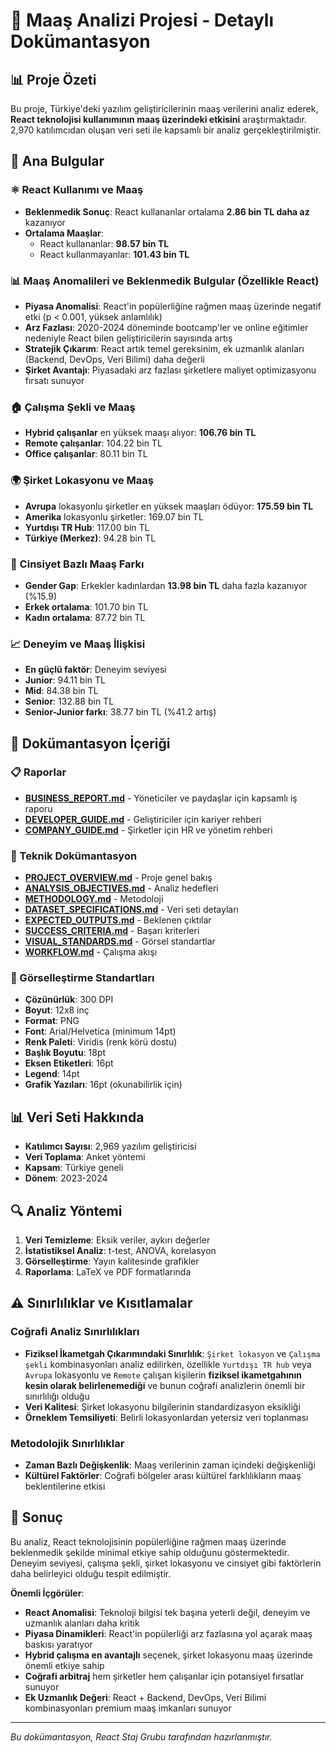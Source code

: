 # 📖 Maaş Analizi Projesi - Detaylı Dokümantasyon

## 📊 Proje Özeti

Bu proje, Türkiye'deki yazılım geliştiricilerinin maaş verilerini analiz ederek, **React teknolojisi kullanımının maaş üzerindeki etkisini** araştırmaktadır. 2,970 katılımcıdan oluşan veri seti ile kapsamlı bir analiz gerçekleştirilmiştir.

## 🎯 Ana Bulgular

### ⚛️ React Kullanımı ve Maaş
- **Beklenmedik Sonuç**: React kullananlar ortalama **2.86 bin TL daha az** kazanıyor
- **Ortalama Maaşlar**: 
  - React kullananlar: **98.57 bin TL**
  - React kullanmayanlar: **101.43 bin TL**

### 📊 Maaş Anomalileri ve Beklenmedik Bulgular (Özellikle React)
- **Piyasa Anomalisi**: React'in popülerliğine rağmen maaş üzerinde negatif etki (p < 0.001, yüksek anlamlılık)
- **Arz Fazlası**: 2020-2024 döneminde bootcamp'ler ve online eğitimler nedeniyle React bilen geliştiricilerin sayısında artış
- **Stratejik Çıkarım**: React artık temel gereksinim, ek uzmanlık alanları (Backend, DevOps, Veri Bilimi) daha değerli
- **Şirket Avantajı**: Piyasadaki arz fazlası şirketlere maliyet optimizasyonu fırsatı sunuyor

### 🏠 Çalışma Şekli ve Maaş
- **Hybrid çalışanlar** en yüksek maaşı alıyor: **106.76 bin TL**
- **Remote çalışanlar**: 104.22 bin TL
- **Office çalışanlar**: 80.11 bin TL

### 🌍 Şirket Lokasyonu ve Maaş
- **Avrupa** lokasyonlu şirketler en yüksek maaşları ödüyor: **175.59 bin TL**
- **Amerika** lokasyonlu şirketler: 169.07 bin TL
- **Yurtdışı TR Hub**: 117.00 bin TL
- **Türkiye (Merkez)**: 94.28 bin TL

### 👥 Cinsiyet Bazlı Maaş Farkı
- **Gender Gap**: Erkekler kadınlardan **13.98 bin TL** daha fazla kazanıyor (%15.9)
- **Erkek ortalama**: 101.70 bin TL
- **Kadın ortalama**: 87.72 bin TL

### 📈 Deneyim ve Maaş İlişkisi
- **En güçlü faktör**: Deneyim seviyesi
- **Junior**: 94.11 bin TL
- **Mid**: 84.38 bin TL
- **Senior**: 132.88 bin TL
- **Senior-Junior farkı**: 38.77 bin TL (%41.2 artış)

## 📁 Dokümantasyon İçeriği

### 📋 Raporlar
- **[BUSINESS_REPORT.md](BUSINESS_REPORT.md)** - Yöneticiler ve paydaşlar için kapsamlı iş raporu
- **[DEVELOPER_GUIDE.md](DEVELOPER_GUIDE.md)** - Geliştiriciler için kariyer rehberi
- **[COMPANY_GUIDE.md](COMPANY_GUIDE.md)** - Şirketler için HR ve yönetim rehberi

### 🔧 Teknik Dokümantasyon
- **[PROJECT_OVERVIEW.md](PROJECT_OVERVIEW.md)** - Proje genel bakış
- **[ANALYSIS_OBJECTIVES.md](ANALYSIS_OBJECTIVES.md)** - Analiz hedefleri
- **[METHODOLOGY.md](METHODOLOGY.md)** - Metodoloji
- **[DATASET_SPECIFICATIONS.md](DATASET_SPECIFICATIONS.md)** - Veri seti detayları
- **[EXPECTED_OUTPUTS.md](EXPECTED_OUTPUTS.md)** - Beklenen çıktılar
- **[SUCCESS_CRITERIA.md](SUCCESS_CRITERIA.md)** - Başarı kriterleri
- **[VISUAL_STANDARDS.md](VISUAL_STANDARDS.md)** - Görsel standartlar
- **[WORKFLOW.md](WORKFLOW.md)** - Çalışma akışı

### 🎨 Görselleştirme Standartları
- **Çözünürlük**: 300 DPI
- **Boyut**: 12x8 inç
- **Format**: PNG
- **Font**: Arial/Helvetica (minimum 14pt)
- **Renk Paleti**: Viridis (renk körü dostu)
- **Başlık Boyutu**: 18pt
- **Eksen Etiketleri**: 16pt
- **Legend**: 14pt
- **Grafik Yazıları**: 16pt (okunabilirlik için)

## 📊 Veri Seti Hakkında

- **Katılımcı Sayısı**: 2,969 yazılım geliştiricisi
- **Veri Toplama**: Anket yöntemi
- **Kapsam**: Türkiye geneli
- **Dönem**: 2023-2024

## 🔍 Analiz Yöntemi

1. **Veri Temizleme**: Eksik veriler, aykırı değerler
2. **İstatistiksel Analiz**: t-test, ANOVA, korelasyon
3. **Görselleştirme**: Yayın kalitesinde grafikler
4. **Raporlama**: LaTeX ve PDF formatlarında

## ⚠️ Sınırlılıklar ve Kısıtlamalar

### Coğrafi Analiz Sınırlılıkları
- **Fiziksel İkametgah Çıkarımındaki Sınırlılık**: `Şirket lokasyon` ve `Çalışma şekli` kombinasyonları analiz edilirken, özellikle `Yurtdışı TR hub` veya `Avrupa` lokasyonlu ve `Remote` çalışan kişilerin **fiziksel ikametgahının kesin olarak belirlenemediği** ve bunun coğrafi analizlerin önemli bir sınırlılığı olduğu
- **Veri Kalitesi**: Şirket lokasyonu bilgilerinin standardizasyon eksikliği
- **Örneklem Temsiliyeti**: Belirli lokasyonlardan yetersiz veri toplanması

### Metodolojik Sınırlılıklar
- **Zaman Bazlı Değişkenlik**: Maaş verilerinin zaman içindeki değişkenliği
- **Kültürel Faktörler**: Coğrafi bölgeler arası kültürel farklılıkların maaş beklentilerine etkisi

## 🎯 Sonuç

Bu analiz, React teknolojisinin popülerliğine rağmen maaş üzerinde beklenmedik şekilde minimal etkiye sahip olduğunu göstermektedir. Deneyim seviyesi, çalışma şekli, şirket lokasyonu ve cinsiyet gibi faktörlerin daha belirleyici olduğu tespit edilmiştir.

**Önemli İçgörüler**: 
- **React Anomalisi**: Teknoloji bilgisi tek başına yeterli değil, deneyim ve uzmanlık alanları daha kritik
- **Piyasa Dinamikleri**: React'in popülerliği arz fazlasına yol açarak maaş baskısı yaratıyor
- **Hybrid çalışma en avantajlı** seçenek, şirket lokasyonu maaş üzerinde önemli etkiye sahip
- **Coğrafi arbitraj** hem şirketler hem çalışanlar için potansiyel fırsatlar sunuyor
- **Ek Uzmanlık Değeri**: React + Backend, DevOps, Veri Bilimi kombinasyonları premium maaş imkanları sunuyor

---

*Bu dokümantasyon, React Staj Grubu tarafından hazırlanmıştır.*